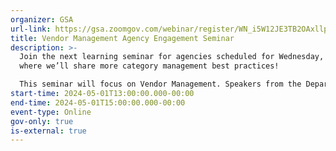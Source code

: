 ```yaml
---
organizer: GSA
url-link: https://gsa.zoomgov.com/webinar/register/WN_i5W12JE3TB2OAxllpf89YQ#/registration
title: Vendor Management Agency Engagement Seminar
description: >-
  Join the next learning seminar for agencies scheduled for Wednesday, May 1st,
  where we’ll share more category management best practices!   

  This seminar will focus on Vendor Management. Speakers from the Department of Transportation (DOT) and the Govt.-wide Information Technology Vendor Management Office (ITVMO) will share their agencies’ vendor management initiatives and best practices.
start-time: 2024-05-01T13:00:00.000-00:00
end-time: 2024-05-01T15:00:00.000-00:00
event-type: Online
gov-only: true
is-external: true
---
```

